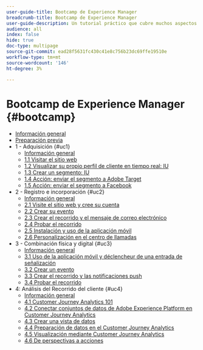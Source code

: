 ```yaml
---
user-guide-title: Bootcamp de Experience Manager
breadcrumb-title: Bootcamp de Experience Manager
user-guide-description: Un tutorial práctico que cubre muchos aspectos de Adobe Experience Platform.
audience: all
index: false
hide: true
doc-type: multipage
source-git-commit: ead28f5631fc430c41e8c756b23dc69ffe19510e
workflow-type: tm+mt
source-wordcount: '146'
ht-degree: 3%

---
```



# Bootcamp de Experience Manager {#bootcamp}

+ [Información general](/help/bootcamp/overview.md)
+ [Preparación previa](/help/bootcamp/prework.md)
+ 1 - Adquisición {#uc1}
   + [Información general](/help/bootcamp/uc/uc1/uc1.md)
   + [1.1 Visitar el sitio web](/help/bootcamp/uc/uc1/ex1.md)
   + [1.2 Visualizar su propio perfil de cliente en tiempo real: IU](/help/bootcamp/uc/uc1/ex2.md)
   + [1.3 Crear un segmento: IU](/help/bootcamp/uc/uc1/ex3.md)
   + [1.4 Acción: enviar el segmento a Adobe Target](/help/bootcamp/uc/uc1/ex4.md)
   + [1.5 Acción: enviar el segmento a Facebook](/help/bootcamp/uc/uc1/ex5.md)
+ 2 - Registro e incorporación {#uc2}
   + [Información general](/help/bootcamp/uc/uc2/uc2.md)
   + [2.1 Visite el sitio web y cree su cuenta](/help/bootcamp/uc/uc2/ex1.md)
   + [2.2 Crear su evento](/help/bootcamp/uc/uc2/ex2.md)
   + [2.3 Crear el recorrido y el mensaje de correo electrónico](/help/bootcamp/uc/uc2/ex3.md)
   + [2.4 Probar el recorrido](/help/bootcamp/uc/uc2/ex4.md)
   + [2.5 Instalación y uso de la aplicación móvil](/help/bootcamp/uc/uc2/ex5.md)
   + [2.6 Personalización en el centro de llamadas](/help/bootcamp/uc/uc2/ex6.md)
+ 3 - Combinación física y digital {#uc3}
   + [Información general](/help/bootcamp/uc/uc3/uc3.md)
   + [3.1 Uso de la aplicación móvil y déclencheur de una entrada de señalización](/help/bootcamp/uc/uc3/ex1.md)
   + [3.2 Crear un evento](/help/bootcamp/uc/uc3/ex2.md)
   + [3.3 Crear el recorrido y las notificaciones push](/help/bootcamp/uc/uc3/ex3.md)
   + [3.4 Probar el recorrido](/help/bootcamp/uc/uc3/ex4.md)
+ 4: Análisis del Recorrido del cliente {#uc4}
   + [Información general](/help/bootcamp/uc/uc4/uc4.md)
   + [4.1 Customer Journey Analytics 101](/help/bootcamp/uc/uc4/ex1.md)
   + [4.2 Conectar conjuntos de datos de Adobe Experience Platform en Customer Journey Analytics](/help/bootcamp/uc/uc4/ex2.md)
   + [4.3 Crear una vista de datos](/help/bootcamp/uc/uc4/ex3.md)
   + [4.4 Preparación de datos en el Customer Journey Analytics](/help/bootcamp/uc/uc4/ex4.md)
   + [4.5 Visualización mediante Customer Journey Analytics](/help/bootcamp/uc/uc4/ex5.md)
   + [4.6 De perspectivas a acciones](/help/bootcamp/uc/uc4/ex6.md)